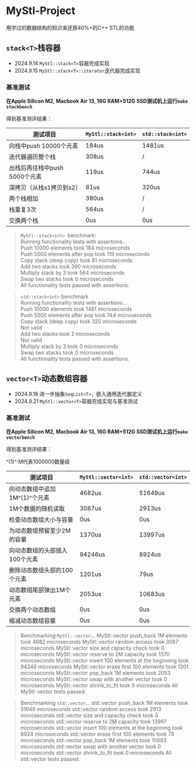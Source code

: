 # MyStl-Project

用学过的数据结构的知识来还原40%+的C++ STL的功能

## `stack<T>`栈容器 

- 2024.9.14 `MyStl::stack<T>`容器完成实现
- 2024.9.15 `MyStl::stack<T>::iterator`迭代器完成实现

### 基准测试

**在Apple Silicon M2, Macbook Air 13, 16G RAM+512G SSD测试机上运行`make stackbench`**

得到基准测评结果：

| 测试项目                      | `MyStl::stack<int>` | `std::stack<int>` |
| ----------------------------- | ------------------- | ----------------- |
| 向栈中push 10000个元素        | 184us               | 1481us            |
| 迭代器遍历整个栈              | 308us               | /                 |
| 出栈后再往栈中push 5000个元素 | 119us               | 744us             |
| 深拷贝（从栈s1拷贝到s2）      | 81us                | 320us             |
| 两个栈相加                    | 380us               | /                 |
| 栈重复3次                     | 564us               | /                 |
| 交换两个栈                    | 0us                 | 0us               |

> `MyStl::stack<int> `benchmark:<br>
Running functionality tests with assertions...<br>
Push 10000 elements took 184 microseconds<br>
Push 5000 elements after pop took 119 microseconds<br>
Copy stack (deep copy) took 81 microseconds<br>
Add two stacks took 390 microseconds<br>
Multiply stack by 3 took 564 microseconds<br>
Swap two stacks took 0 microseconds<br>
All functionality tests passed with assertions.<br>

> `std::stack<int>` benchmark<br>
Running functionality tests with assertions...<br>
Push 10000 elements took 1481 microseconds<br>
Push 5000 elements after pop took 744 microseconds<br>
Copy stack (deep copy) took 320 microseconds<br>
Not valid<br>
Add two stacks took 2 microseconds<br>
Not valid<br>
Multiply stack by 3 took 0 microseconds<br>
Swap two stacks took 0 microseconds<br>
All functionality tests passed with assertions.<br>

## `vector<T>`动态数组容器

- 2024.9.18 进一步抽象`SeqList<T>`，嵌入通用迭代器定义
- 2024.9.21 `MyStl::vector<T>`容器完成实现与基准测试

### 基准测试

**在Apple Silicon M2, Macbook Air 13, 16G RAM+512G SSD测试机上运行`make vectorbench`**

得到基准测评结果：

^(1)^:M代表1000000数量级

| 测试项目                      | `MyStl::vector<int>` | `std::vector<int>` |
| ----------------------------- | -------------------- | ------------------ |
| 向动态数组中追加1M^(1)^个元素 | 4682us               | 51649us            |
| 1M个数据的随机读取            | 3087us               | 2913us             |
| 检查动态数组大小与容量        | 0us                  | 0us                |
| 为动态数组预留至少2M的容量    | 1370us               | 13997us            |
| 向动态数组的头部插入100个元素 | 94246us              | 8924us             |
| 删除动态数组头部的100个元素   | 1201us               | 79us               |
| 动态数组尾部弹出1M个元素      | 2053us               | 10683us            |
| 交换两个动态数组              | 0us                  | 0us                |
| 缩减动态数组容量              | 0us                  | 0us                |

> Benchmarking `MyStl::vector`...
> MyStl::vector push_back 1M elements took 4682 microseconds
> MyStl::vector random access took 3087 microseconds
> MyStl::vector size and capacity check took 0 microseconds
> MyStl::vector reserve to 2M capacity took 1370 microseconds
> MyStl::vector insert 100 elements at the beginning took 94246 microseconds
> MyStl::vector erase first 100 elements took 1201 microseconds
> MyStl::vector pop_back 1M elements took 2053 microseconds
> MyStl::vector swap with another vector took 0 microseconds
> MyStl::vector shrink_to_fit took 0 microseconds
> All MyStl::vector tests passed.

> Benchmarking `std::vector`...
> std::vector push_back 1M elements took 51649 microseconds
> std::vector random access took 2913 microseconds
> std::vector size and capacity check took 0 microseconds
> std::vector reserve to 2M capacity took 13997 microseconds
> std::vector insert 100 elements at the beginning took 8924 microseconds
> std::vector erase first 100 elements took 79 microseconds
> std::vector pop_back 1M elements took 10683 microseconds
> std::vector swap with another vector took 0 microseconds
> std::vector shrink_to_fit took 0 microseconds
> All std::vector tests passed.
